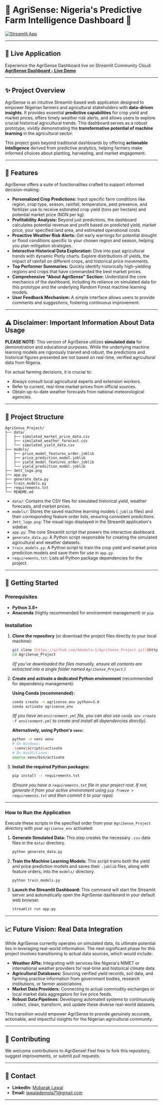 # 🌾 AgriSense: Nigeria's Predictive Farm Intelligence Dashboard 🌿

[![Streamlit App](https://static.streamlit.io/badges/streamlit_badge_black_white.svg)](https://mubarak-agrisense-dashboard.streamlit.app)

---

## 🚀 Live Application

Experience the AgriSense Dashboard live on Streamlit Community Cloud:
[**AgriSense Dashboard - Live Demo**](https://mubarak-agrisense-dashboard.streamlit.app)

---

## ✨ Project Overview

AgriSense is an intuitive Streamlit-based web application designed to empower Nigerian farmers and agricultural stakeholders with **data-driven insights**. It provides essential **predictive capabilities** for crop yield and market prices, offers timely weather risk alerts, and allows users to explore crucial historical agricultural trends. This dashboard serves as a robust prototype, vividly demonstrating the **transformative potential of machine learning** in the agricultural sector.

This project goes beyond traditional dashboards by offering **actionable intelligence** derived from predictive analytics, helping farmers make informed choices about planting, harvesting, and market engagement.

---

## 🌟 Features

AgriSense offers a suite of functionalities crafted to support informed decision-making:

* **Personalized Crop Predictions:** Input specific farm conditions like region, crop type, season, rainfall, temperature, pest presence, and fertilizer use to receive estimated crop yield (tons per hectare) and potential market price (NGN per kg).
* **Profitability Analysis:** Beyond just predictions, the dashboard calculates potential revenue and profit based on predicted yield, market price, your specified land area, and estimated operational costs.
* **Proactive Weather Risk Alerts:** Get early warnings for potential drought or flood conditions specific to your chosen region and season, helping you plan mitigation strategies.
* **Interactive Historical Data Exploration:** Dive into past agricultural trends with dynamic Plotly charts. Explore distributions of yields, the impact of rainfall on different crops, and historical price movements.
* **Top Performer Summaries:** Quickly identify historically high-yielding regions and crops that have commanded the best market prices.
* **Comprehensive "About AgriSense" Section:** Understand the core mechanics of the dashboard, including its reliance on simulated data for this prototype and the underlying Random Forest machine learning models.
* **User Feedback Mechanism:** A simple interface allows users to provide comments and suggestions, fostering continuous improvement.

---

## ⚠️ Disclaimer: Important Information About Data Usage

**PLEASE NOTE:** This version of AgriSense utilizes **simulated data** for demonstration and educational purposes. While the underlying machine learning models are rigorously trained and robust, the predictions and historical figures presented are not based on real-time, verified agricultural data from Nigeria.

For actual farming decisions, it is crucial to:
* Always consult local agricultural experts and extension workers.
* Refer to current, real-time market prices from official sources.
* Obtain up-to-date weather forecasts from national meteorological agencies.

---

## 📂 Project Structure
```
AgriSense_Project/
├── data/
│   ├── simulated_market_price_data.csv
│   ├── simulated_weather_forecast.csv
│   └── simulated_yield_data.csv
├── models/
│   ├── price_model_features_order.joblib
│   ├── price_prediction_model.joblib
│   ├── yield_model_features_order.joblib
│   └── yield_prediction_model.joblib
├── 3mtt_logo.png
├── app.py
├── generate_data.py
├── train_models.py
├── requirements.txt
└── README.md
```
* `data/`: Contains the CSV files for simulated historical yield, weather forecasts, and market prices.
* `models/`: Stores the saved machine learning models (`.joblib` files) and their corresponding feature order lists, ensuring consistent predictions.
* `3mtt_logo.png`: The visual logo displayed in the Streamlit application's sidebar.
* `app.py`: The core Streamlit script that powers the interactive dashboard.
* `generate_data.py`: A Python script responsible for creating the simulated agricultural and weather datasets.
* `train_models.py`: A Python script to train the crop yield and market price prediction models and save them for use in `app.py`.
* `requirements.txt`: Lists all Python package dependencies for the project.

---

## 🚀 Getting Started

### Prerequisites

* **Python 3.8+**
* **Anaconda** (highly recommended for environment management) or `pip`

### Installation

1.  **Clone the repository** (or download the project files directly to your local machine):
    ```bash
    git clone [https://github.com/Ademola-1/AgriSense_Project.git](https://github.com/Ademola-1/AgriSense_Project.git)
    cd AgriSense_Project
    ```
    *(If you've downloaded the files manually, ensure all contents are extracted into a single folder named `AgriSense_Project`.)*

2.  **Create and activate a dedicated Python environment** (recommended for dependency management):

    **Using Conda (recommended):**
    ```bash
    conda create -n agrisense_env python=3.9
    conda activate agrisense_env
    ```
    *(If you have an `environment.yml` file, you can also use `conda env create -f environment.yml` to create and install all dependencies directly).*

    **Alternatively, using Python's `venv`:**
    ```bash
    python -m venv venv
    # On Windows:
    .\venv\Scripts\activate
    # On macOS/Linux:
    source venv/bin/activate
    ```

3.  **Install the required Python packages:**
    ```bash
    pip install -r requirements.txt
    ```
    *(Ensure you have a `requirements.txt` file in your project root. If not, generate it from your active environment using `pip freeze > requirements.txt` and then commit it to your repo).*

---

### How to Run the Application

Execute these scripts in the specified order from your `AgriSense_Project` directory with your `agrisense_env` activated:

1.  **Generate Simulated Data:** This step creates the necessary `.csv` data files in the `data/` directory.
    ```bash
    python generate_data.py
    ```

2.  **Train the Machine Learning Models:** This script trains both the yield and price prediction models and saves their `.joblib` files, along with feature orders, into the `models/` directory.
    ```bash
    python train_models.py
    ```

3.  **Launch the Streamlit Dashboard:** This command will start the Streamlit server and automatically open the AgriSense dashboard in your default web browser.
    ```bash
    streamlit run app.py
    ```

---

## 📈 Future Vision: Real Data Integration

While AgriSense currently operates on simulated data, its ultimate potential lies in leveraging real-world information. The next significant phase for this project involves transitioning to actual data sources, which would include:

* **Weather APIs:** Integrating with services like Nigeria's NIMET or international weather providers for real-time and historical climate data.
* **Agricultural Databases:** Sourcing verified yield records, soil data, and farming practice information from government bodies, research institutions, or farmer associations.
* **Market Data Providers:** Connecting to actual commodity exchanges or local market data aggregators for live price feeds.
* **Robust Data Pipelines:** Developing automated systems to continuously collect, clean, transform, and update these diverse real-world datasets.

This transition would empower AgriSense to provide genuinely accurate, actionable, and impactful insights for the Nigerian agricultural community.

---

## 🤝 Contributing

We welcome contributions to AgriSense! Feel free to fork this repository, suggest improvements, or submit pull requests.

---

## 📧 Contact

* **LinkedIn:** [Mubarak Lawal](https://www.linkedin.com/in/mubarak-lawal/) 
* **Email:** lawalademola71@gmail.com

---